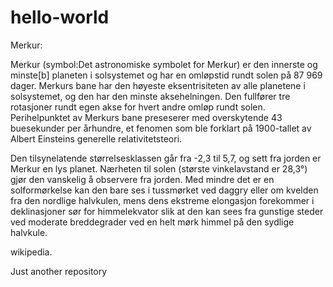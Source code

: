 # hello-world

Merkur:
  
Merkur (symbol:Det astronomiske symbolet for Merkur) er den innerste og minste[b] planeten i solsystemet og har en omløpstid rundt solen på 87 969 dager. Merkurs bane har den høyeste eksentrisiteten av alle planetene i solsystemet, og den har den minste aksehelningen. Den fullfører tre rotasjoner rundt egen akse for hvert andre omløp rundt solen. Perihelpunktet av Merkurs bane preseserer med overskytende 43 buesekunder per århundre, et fenomen som ble forklart på 1900-tallet av Albert Einsteins generelle relativitetsteori.

Den tilsynelatende størrelsesklassen går fra -2,3 til 5,7, og sett fra jorden er Merkur en lys planet. Nærheten til solen (største vinkelavstand er 28,3°) gjør den vanskelig å observere fra jorden. Med mindre det er en solformørkelse kan den bare ses i tussmørket ved daggry eller om kvelden fra den nordlige halvkulen, mens dens ekstreme elongasjon forekommer i deklinasjoner sør for himmelekvator slik at den kan sees fra gunstige steder ved moderate breddegrader ved en helt mørk himmel på den sydlige halvkule.

wikipedia.

Just another repository

